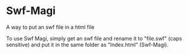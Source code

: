 # Swf-Magi
A way to put an swf file in a html file

To use Swf Magi, simply get an swf file and rename it to "file.swf" (caps sensitive) and put it in the same folder as "Index.html" (Swf-Magi). 
